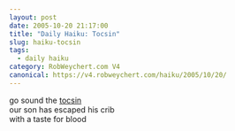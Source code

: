 ```yaml
---
layout: post
date: 2005-10-20 21:17:00
title: "Daily Haiku: Tocsin"
slug: haiku-tocsin
tags:
  - daily haiku
category: RobWeychert.com V4
canonical: https://v4.robweychert.com/haiku/2005/10/20/
---
```


go sound the [tocsin](http://dictionary.reference.com/wordoftheday/archive/2005/10/20.html)  
our son has escaped his crib  
with a taste for blood